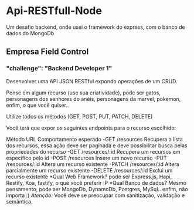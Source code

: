 # Api-RESTfull-Node
Um desafio backend, onde usei o framework do express, com o banco de dados do MongoDb

## Empresa Field Control
### "challenge": "Backend Developer 1" 
Desenvolver uma API JSON RESTful expondo operações de um CRUD.

Pense em algum recurso (use sua criatividade), pode ser gatos, personagens dos senhores do anéis, personagens da marvel, pokemon, enfim, o que você quiser..

Utilize todos os métodos (GET, POST, PUT, PATCH, DELETE)

Você terá que expor os seguintes endpoints para o recurso escolhido:

Método	URL	Comportamento esperado
-GET	/resources	Recupera a lista dos recursos, essa ação deve ser paginada e deve possibilitar busca pelas propriedades do recurso
-GET	/resources/:id	Recupera um recursos em especifico pelo id
-POST	/resources	Insere um novo recurso
-PUT	/resources/:id	Altera um recurso existente
-PATCH	/resources/:id	Altera parcialmente um recurso existente
-DELETE	/resources/:id	Exclui um recurso existente
*Qual Web Framework? pode ser Express.js, Hapi, Restify, Koa, fastify, o que você preferir :P
*Qual Banco de dados? Mesmo pensamento, pode ser MongoDb, DynamoDb, Postgres, MySql.. enfim, não importa :)
*Atenção:* Você deve se preocupar com sanitização, validação e semântica.
